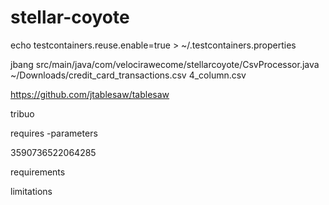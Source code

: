 # stellar-coyote

echo testcontainers.reuse.enable=true > ~/.testcontainers.properties

jbang src/main/java/com/velocirawecome/stellarcoyote/CsvProcessor.java ~/Downloads/credit_card_transactions.csv 4_column.csv


https://github.com/jtablesaw/tablesaw

tribuo

requires -parameters

3590736522064285


requirements


limitations